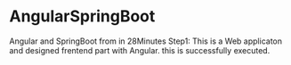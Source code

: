 # AngularSpringBoot
Angular and SpringBoot from in 28Minutes
Step1: This is a Web applicaton and designed frentend part with Angular. this is successfully executed.
